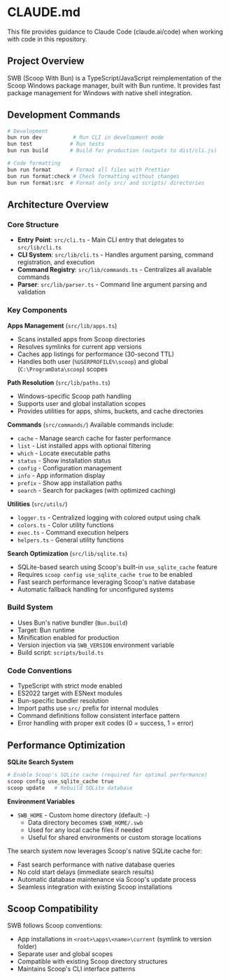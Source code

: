 # CLAUDE.md

This file provides guidance to Claude Code (claude.ai/code) when working with code in this repository.

## Project Overview

SWB (Scoop With Bun) is a TypeScript/JavaScript reimplementation of the Scoop Windows package manager, built with Bun runtime. It provides fast package management for Windows with native shell integration.

## Development Commands

```bash
# Development
bun run dev          # Run CLI in development mode
bun test            # Run tests
bun run build       # Build for production (outputs to dist/cli.js)

# Code formatting
bun run format      # Format all files with Prettier
bun run format:check # Check formatting without changes
bun run format:src  # Format only src/ and scripts/ directories
```

## Architecture Overview

### Core Structure

- **Entry Point**: `src/cli.ts` - Main CLI entry that delegates to `src/lib/cli.ts`
- **CLI System**: `src/lib/cli.ts` - Handles argument parsing, command registration, and execution
- **Command Registry**: `src/lib/commands.ts` - Centralizes all available commands
- **Parser**: `src/lib/parser.ts` - Command line argument parsing and validation

### Key Components

**Apps Management** (`src/lib/apps.ts`)

- Scans installed apps from Scoop directories
- Resolves symlinks for current app versions
- Caches app listings for performance (30-second TTL)
- Handles both user (`%USERPROFILE%\scoop`) and global (`C:\ProgramData\scoop`) scopes

**Path Resolution** (`src/lib/paths.ts`)

- Windows-specific Scoop path handling
- Supports user and global installation scopes
- Provides utilities for apps, shims, buckets, and cache directories

**Commands** (`src/commands/`)
Available commands include:

- `cache` - Manage search cache for faster performance
- `list` - List installed apps with optional filtering
- `which` - Locate executable paths
- `status` - Show installation status
- `config` - Configuration management
- `info` - App information display
- `prefix` - Show app installation paths
- `search` - Search for packages (with optimized caching)

**Utilities** (`src/utils/`)

- `logger.ts` - Centralized logging with colored output using chalk
- `colors.ts` - Color utility functions
- `exec.ts` - Command execution helpers
- `helpers.ts` - General utility functions

**Search Optimization** (`src/lib/sqlite.ts`)

- SQLite-based search using Scoop's built-in `use_sqlite_cache` feature
- Requires `scoop config use_sqlite_cache true` to be enabled
- Fast search performance leveraging Scoop's native database
- Automatic fallback handling for unconfigured systems

### Build System

- Uses Bun's native bundler (`Bun.build`)
- Target: Bun runtime
- Minification enabled for production
- Version injection via `SWB_VERSION` environment variable
- Build script: `scripts/build.ts`

### Code Conventions

- TypeScript with strict mode enabled
- ES2022 target with ESNext modules
- Bun-specific bundler resolution
- Import paths use `src/` prefix for internal modules
- Command definitions follow consistent interface pattern
- Error handling with proper exit codes (0 = success, 1 = error)

## Performance Optimization

**SQLite Search System**

```bash
# Enable Scoop's SQLite cache (required for optimal performance)
scoop config use_sqlite_cache true
scoop update   # Rebuild SQLite database
```

**Environment Variables**

- `SWB_HOME` - Custom home directory (default: `~`)
  - Data directory becomes `$SWB_HOME/.swb`
  - Used for any local cache files if needed
  - Useful for shared environments or custom storage locations

The search system now leverages Scoop's native SQLite cache for:

- Fast search performance with native database queries
- No cold start delays (immediate search results)
- Automatic database maintenance via Scoop's update process
- Seamless integration with existing Scoop installations

## Scoop Compatibility

SWB follows Scoop conventions:

- App installations in `<root>\apps\<name>\current` (symlink to version folder)
- Separate user and global scopes
- Compatible with existing Scoop directory structures
- Maintains Scoop's CLI interface patterns
